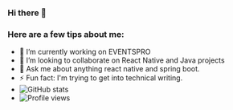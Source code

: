 ### Hi there 👋

<!--
**etherofgodd/etherofgodd** is a ✨ _special_ ✨ repository because its `README.md` (this file) appears on your GitHub profile.
-->

### Here are a few tips about me:

- 🔭 I’m currently working on EVENTSPRO
- 👯 I’m looking to collaborate on React Native and Java projects
- 💬 Ask me about anything react native and spring boot.
- ⚡ Fun fact: I'm trying to get into technical writing.
- ![GitHub stats](https://github-readme-stats.vercel.app/api?username=etherofgodd&show_icons=true) 
- ![Profile views](https://gpvc.arturio.dev/etherofgodd) 

